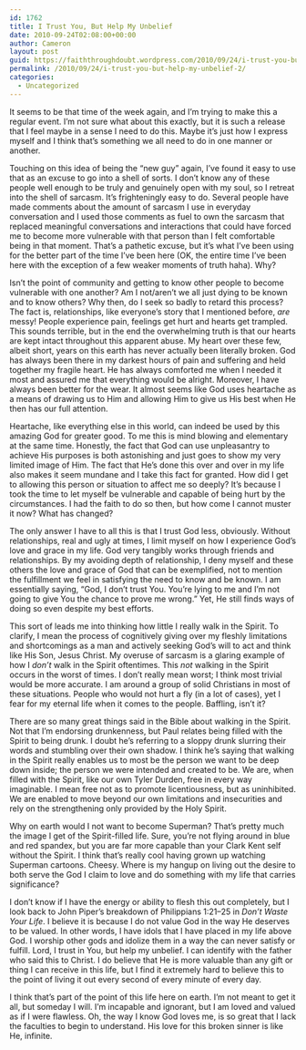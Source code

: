 ```yaml
---
id: 1762
title: I Trust You, But Help My Unbelief
date: 2010-09-24T02:08:00+00:00
author: Cameron
layout: post
guid: https://faiththroughdoubt.wordpress.com/2010/09/24/i-trust-you-but-help-my-unbelief/
permalink: /2010/09/24/i-trust-you-but-help-my-unbelief-2/
categories:
  - Uncategorized
---
```

It seems to be that time of the week again, and I’m trying to make this a regular event. I’m not sure what about this exactly, but it is such a release that I feel maybe in a sense I need to do this. Maybe it’s just how I express myself and I think that’s something we all need to do in one manner or another.

Touching on this idea of being the “new guy” again, I’ve found it easy to use that as an excuse to go into a shell of sorts. I don’t know any of these people well enough to be truly and genuinely open with my soul, so I retreat into the shell of sarcasm. It’s frighteningly easy to do. Several people have made comments about the amount of sarcasm I use in everyday conversation and I used those comments as fuel to own the sarcasm that replaced meaningful conversations and interactions that could have forced me to become more vulnerable with that person than I felt comfortable being in that moment. That’s a pathetic excuse, but it’s what I’ve been using for the better part of the time I’ve been here (OK, the entire time I’ve been here with the exception of a few weaker moments of truth haha). Why?

Isn’t the point of community and getting to know other people to become vulnerable with one another? Am I not/aren’t we all just dying to be known and to know others? Why then, do I seek so badly to retard this process? The fact is, relationships, like everyone’s story that I mentioned before, _are_ messy! People experience pain, feelings get hurt and hearts get trampled. This sounds terrible, but in the end the overwhelming truth is that our hearts are kept intact throughout this apparent abuse. My heart over these few, albeit short, years on this earth has never actually been literally broken. God has always been there in my darkest hours of pain and suffering and held together my fragile heart. He has always comforted me when I needed it most and assured me that everything would be alright. Moreover, I have always been better for the wear. It almost seems like God uses heartache as a means of drawing us to Him and allowing Him to give us His best when He then has our full attention.

Heartache, like everything else in this world, can indeed be used by this amazing God for greater good. To me this is mind blowing and elementary at the same time. Honestly, the fact that God can use unpleasantry to achieve His purposes is both astonishing and just goes to show my very limited image of Him. The fact that He’s done this over and over in my life also makes it seem mundane and I take this fact for granted. How did I get to allowing this person or situation to affect me so deeply? It’s because I took the time to let myself be vulnerable and capable of being hurt by the circumstances. I had the faith to do so then, but how come I cannot muster it now? What has changed?

The only answer I have to all this is that I trust God less, obviously. Without relationships, real and ugly at times, I limit myself on how I experience God’s love and grace in my life. God very tangibly works through friends and relationships. By my avoiding depth of relationship, I deny myself and these others the love and grace of God that can be exemplified, not to mention the fulfillment we feel in satisfying the need to know and be known. I am essentially saying, “God, I don’t trust You. You’re lying to me and I’m not going to give You the chance to prove me wrong.” Yet, He still finds ways of doing so even despite my best efforts.

This sort of leads me into thinking how little I really walk in the Spirit. To clarify, I mean the process of cognitively giving over my fleshly limitations and shortcomings as a man and actively seeking God’s will to act and think like His Son, Jesus Christ. My overuse of sarcasm is a glaring example of how I _don’t_ walk in the Spirit oftentimes. This _not_ walking in the Spirit occurs in the worst of times. I don’t really mean worst; I think most trivial would be more accurate. I am around a group of solid Christians in most of these situations. People who would not hurt a fly (in a lot of cases), yet I fear for my eternal life when it comes to the people. Baffling, isn’t it?

There are so many great things said in the Bible about walking in the Spirit. Not that I’m endorsing drunkenness, but Paul relates being filled with the Spirit to being drunk. I doubt he’s referring to a sloppy drunk slurring their words and stumbling over their own shadow. I think he’s saying that walking in the Spirit really enables us to most be the person we want to be deep down inside; the person we were intended and created to be. We are, when filled with the Spirit, like our own Tyler Durden, free in every way imaginable. I mean free not as to promote licentiousness, but as uninhibited. We are enabled to move beyond our own limitations and insecurities and rely on the strengthening only provided by the Holy Spirit.

Why on earth would I not want to become Superman? That’s pretty much the image I get of the Spirit-filled life. Sure, you’re not flying around in blue and red spandex, but you are far more capable than your Clark Kent self without the Spirit. I think that’s really cool having grown up watching Superman cartoons. Cheesy. Where is my hangup on living out the desire to both serve the God I claim to love and do something with my life that carries significance?

I don’t know if I have the energy or ability to flesh this out completely, but I look back to John Piper’s breakdown of Philippians 1:21–25 in _Don’t Waste Your Life_. I believe it is because I do not value God in the way He deserves to be valued. In other words, I have idols that I have placed in my life above God. I worship other gods and idolize them in a way the can never satisfy or fulfill. Lord, I trust in You, but help my unbelief. I can identify with the father who said this to Christ. I do believe that He is more valuable than any gift or thing I can receive in this life, but I find it extremely hard to believe this to the point of living it out every second of every minute of every day.

I think that’s part of the point of this life here on earth. I’m not meant to get it all, but someday I will. I’m incapable and ignorant, but I am loved and valued as if I were flawless. Oh, the way I know God loves me, is so great that I lack the faculties to begin to understand. His love for this broken sinner is like He, infinite.